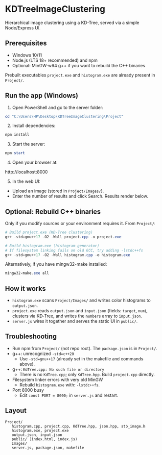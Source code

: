  # KDTreeImageClustering

 Hierarchical image clustering using a KD-Tree, served via a simple Node/Express UI.

 ## Prerequisites

 - Windows 10/11
 - Node.js (LTS 18+ recommended) and npm
 - Optional: MinGW‑w64 g++ if you want to rebuild the C++ binaries

 Prebuilt executables `project.exe` and `histogram.exe` are already present in `Project/`.

 ## Run the app (Windows)

 1) Open PowerShell and go to the server folder:

 ```powershell
 cd "C:\Users\HP\Desktop\KDTreeImageClustering\Project"
 ```

 2) Install dependencies:

 ```powershell
 npm install
 ```

 3) Start the server:

 ```powershell
 npm start
 ```

 4) Open your browser at:

 http://localhost:8000

 5) In the web UI:

 - Upload an image (stored in `Project/Images/`).
 - Enter the number of results and click Search. Results render below.

 ## Optional: Rebuild C++ binaries

 Only if you modify sources or your environment requires it. From `Project/`:

 ```powershell
 # Build project.exe (KD-Tree clustering)
 g++ -std=gnu++17 -O2 -Wall project.cpp -o project.exe

 # Build histogram.exe (histogram generator)
 # If filesystem linking fails on old GCC, try adding -lstdc++fs
 g++ -std=gnu++17 -O2 -Wall histogram.cpp -o histogram.exe
 ```

 Alternatively, if you have mingw32-make installed:

 ```powershell
 mingw32-make.exe all
 ```

 ## How it works

 - `histogram.exe` scans `Project/Images/` and writes color histograms to `output.json`.
 - `project.exe` reads `output.json` and `input.json` (fields: `target`, `num`), clusters via KD‑Tree, and writes the `numbers` array to `input.json`.
 - `server.js` wires it together and serves the static UI in `public/`.

 ## Troubleshooting

 - Run npm from `Project/` (not repo root). The `package.json` is in `Project/`.
 - g++: unrecognized `-std=c++20`
    - Use `-std=gnu++17` (already set in the makefile and commands above).
 - g++: `KdTree.cpp: No such file or directory`
    - There is no `KdTree.cpp`; only `KdTree.hpp`. Build `project.cpp` directly.
 - Filesystem linker errors with very old MinGW
    - Rebuild `histogram.exe` with: `-lstdc++fs`.
 - Port 8000 busy
    - Edit `const PORT = 8000;` in `server.js` and restart.

 ## Layout

 ```
 Project/
    histogram.cpp, project.cpp, KdTree.hpp, json.hpp, stb_image.h
    histogram.exe, project.exe
    output.json, input.json
    public/ (index.html, index.js)
    Images/
    server.js, package.json, makefile
 ```
